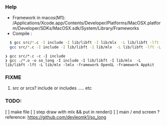 ### Help

- Framework in macos(M1): /Applications/Xcode.app/Contents/Developer/Platforms/MacOSX.platform/Developer/SDKs/MacOSX.sdk/System/Library/Frameworks
- Compile :

```zsh
  $ gcc src/*.c -I include -I lib/libft -I lib/mlx  -L lib/libft -lft -L lib/mlx -lmlx -framework OpenGL -framework Appkit
  gcc src/*.c -I include -I lib/libft -I lib/mlx  -L lib/libft -lft -L lib/mlx -lmlx -framework OpenGL -framework Appkit
```

```
❯ gcc src/*.c -c -I include
❯ gcc ./*.o -o so_long -I include -I lib/libft -I lib/mlx  -L lib/libft -lft -L lib/mlx -lmlx -framework OpenGL -framework Appkit
```

### FIXME

1.  src or srcs? include or includes ..... etc

### TODO:

[ ] make file
[ ] step draw with mlx && put in render()
[ ] main / end screen ?
reference: https://github.com/devleomk1/so_long
